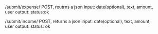 /submit/expense/
    POST, reutrns a json
    input: date(optional), text, amount, user
    output: status:ok

/submit/income/
    POST, returns a json
    input: date(optional), text, amount, user
    output: status: ok